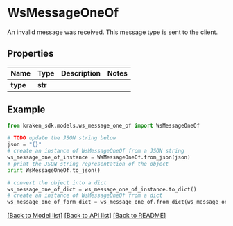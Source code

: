 # WsMessageOneOf

An invalid message was received.  This message type is sent to the client.

## Properties
Name | Type | Description | Notes
------------ | ------------- | ------------- | -------------
**type** | **str** |  | 

## Example

```python
from kraken_sdk.models.ws_message_one_of import WsMessageOneOf

# TODO update the JSON string below
json = "{}"
# create an instance of WsMessageOneOf from a JSON string
ws_message_one_of_instance = WsMessageOneOf.from_json(json)
# print the JSON string representation of the object
print WsMessageOneOf.to_json()

# convert the object into a dict
ws_message_one_of_dict = ws_message_one_of_instance.to_dict()
# create an instance of WsMessageOneOf from a dict
ws_message_one_of_form_dict = ws_message_one_of.from_dict(ws_message_one_of_dict)
```
[[Back to Model list]](../README.md#documentation-for-models) [[Back to API list]](../README.md#documentation-for-api-endpoints) [[Back to README]](../README.md)


